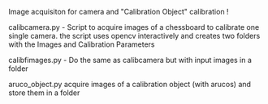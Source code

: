 Image acquisiton for camera and "Calibration Object"  calibration !

calibcamera.py - Script to acquire images of a chessboard to calibrate one single camera.
the script uses opencv interactively and creates two folders with the Images and Calibration Parameters

calibfimages.py - Do the same as calibcamera but with input images in a folder 

aruco_object.py acquire images of a calibration object (with arucos) and store them in a folder

